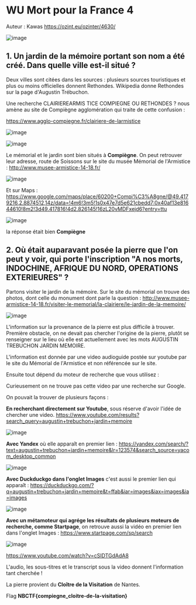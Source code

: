 # WU Mort pour la France 4

Auteur : Kawas
<https://ozint.eu/ozinter/4630/>

![image](https://github.com/K4was/WU-NBCTF-2023/assets/152096071/43ae5e5a-c479-44df-a60b-291d543320d0)


## 1. Un jardin de la mémoire portant son nom a été créé. Dans quelle ville est-il situé ?

Deux villes sont citées dans les sources : plusieurs sources touristiques et plus ou moins officielles donnent Rethondes. Wikipedia donne Rethondes sur la page d'Augustin Trébuchon.

Une recherche CLAIRIEREARMIS TICE COMPIEGNE OU RETHONDES ? nous amène au site de Compiègne agglomération qui traite de cette confusion :

<https://www.agglo-compiegne.fr/clairiere-de-larmistice>

![image](https://github.com/K4was/WU-NBCTF-2023/assets/152096071/d8c0bce0-436c-499a-8b96-719019c33312)

![image](https://github.com/K4was/WU-NBCTF-2023/assets/152096071/59715bd1-1c33-4672-b570-b4d874e78d38)


Le mémorial et le jardin sont bien situés à **Compiègne**. On peut retrouver leur adresse, route de Soissons sur le site du musée Mémorial de l'Armistice :
<http://www.musee-armistice-14-18.fr/>

![image](https://github.com/K4was/WU-NBCTF-2023/assets/152096071/8380e360-fccd-4e10-b454-8110a57a58af)


Et sur Maps :
<https://www.google.com/maps/place/60200+Compi%C3%A8gne/@49.4179216,2.8874512,14z/data=!4m6!3m5!1s0x47e7d5e621cbedd7:0x40af13e81644610!8m2!3d49.417816!4d2.826145!16zL20vMDFxejd6?entry=ttu>

![image](https://github.com/K4was/WU-NBCTF-2023/assets/152096071/d8349994-3782-471d-b003-36e5fa449676)


la réponse était bien **Compiègne**


## 2. Où était auparavant posée la pierre que l'on peut y voir, qui porte l'inscription "A nos morts, INDOCHINE, AFRIQUE DU NORD, OPERATIONS EXTERIEURES" ?

Partons visiter le jardin de la mémoire. Sur le site du mémorial on trouve des photos, dont celle du monument dont parle la question :
<http://www.musee-armistice-14-18.fr/visiter-le-memorial/la-clairiere/le-jardin-de-la-memoire/>

![image](https://github.com/K4was/WU-NBCTF-2023/assets/152096071/04c006c8-d0dc-4717-a4b0-08d2b361e064)




L'information sur la provenance de la pierre est plus difficile à trouver.  Première obstacle, on ne devait pas chercher l'origine de la pierre, plutôt se renseigner sur le lieu où elle est actuellement avec les mots AUGUSTIN TREBUCHON JARDIN MEMOIRE.

L'information est donnée par une video audioguide postée sur youtube par le site du Mémorial de l'Armistice et non référencée sur le site.

Ensuite tout dépend du moteur de recherche que vous utilisez :

Curieusement on ne trouve pas cette video par une recherche sur Google.

On pouvait la trouver de plusieurs façons :

**En recherchant directement sur Youtube**, sous réserve d'avoir l'idée de chercher une video.
<https://www.youtube.com/results?search_query=augustin+trebuchon+jardin+memoire>

![image](https://github.com/K4was/WU-NBCTF-2023/assets/152096071/1c272546-d91c-4be3-b6f2-fa3a45dfea83)


**Avec Yandex** où elle apparaît en premier lien :
<https://yandex.com/search/?text=augustin+trebuchon+jardin+memoire&lr=123574&search_source=yacom_desktop_common>

![image](https://github.com/K4was/WU-NBCTF-2023/assets/152096071/e1bc941d-711d-4942-8228-0ef9c36db943)



**Avec Duckduckgo dans l'onglet Images** c'est aussi le premier lien qui apparaît :
<https://duckduckgo.com/?q=augustin+trebuchon+jardin+memoire&t=ffab&iar=images&iax=images&ia=images>

![image](https://github.com/K4was/WU-NBCTF-2023/assets/152096071/b87a2911-b038-4e0e-9925-7fb1cbfb213f)


**Avec un métamoteur qui agrége les résultats de plusieurs moteurs de recherche, comme Startpage**, on retrouve aussi la vidéo en premier lien dans l'onglet Images :
<https://www.startpage.com/sp/search>

![image](https://github.com/K4was/WU-NBCTF-2023/assets/152096071/9694cdc9-301f-42a9-b341-c6c8eaaf111e)


<https://www.youtube.com/watch?v=cSIDTGdAdA8>

L'audio, les sous-titres et le transcript sous la video donnent l'information tant cherchée !

La pierre provient du **Cloître de la Visitation** de Nantes.

Flag
**NBCTF{compiegne_cloitre-de-la-visitation}**
